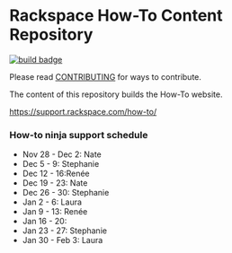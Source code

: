 # Rackspace How-To Content Repository

[![build badge](https://build.developer.rackspace.com/rackerlabs/rackspace-how-to/badge?branch=master)](https://build.developer.rackspace.com/rackerlabs/rackspace-how-to)

Please read [CONTRIBUTING](CONTRIBUTING.md) for ways to contribute.

The content of this repository builds the How-To website.

https://support.rackspace.com/how-to/

### How-to ninja support schedule


- Nov 28 - Dec 2: Nate
- Dec 5 - 9: Stephanie
- Dec 12 - 16:Renée
- Dec 19 - 23: Nate
- Dec 26 - 30: Stephanie
- Jan 2 - 6: Laura
- Jan 9 - 13: Renée
- Jan 16 - 20:
- Jan 23 - 27: Stephanie
- Jan 30 - Feb 3: Laura

